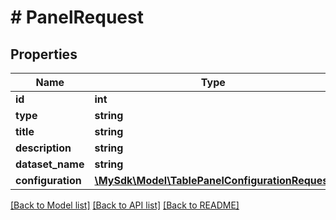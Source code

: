 # # PanelRequest

## Properties

Name | Type | Description | Notes
------------ | ------------- | ------------- | -------------
**id** | **int** |  |
**type** | **string** |  |
**title** | **string** |  | [optional]
**description** | **string** |  |
**dataset_name** | **string** |  |
**configuration** | [**\MySdk\Model\TablePanelConfigurationRequest**](TablePanelConfigurationRequest.md) |  |

[[Back to Model list]](../../README.md#models) [[Back to API list]](../../README.md#endpoints) [[Back to README]](../../README.md)

